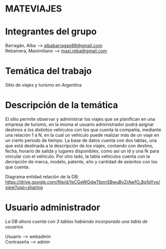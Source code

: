 # MATEVIAJES 

# Integrantes del grupo 
Barragán, Alba -->  albabarragan88@gmail.com  
Rebainera, Maximiliano -->  maxi.reba@gmail.com

# Temática del trabajo
 Sitio de viajes y turismo en Argentina

# Descripción de la temática
 El sitio permite observar y administrar los viajes que se planifican en una empresa de turismo, en la misma el usuario administrador podrá asignar destinos a los distintos vehículos con los que cuenta la compañía, mediante una relación 1 a N, en la cual un vehículo puede realizar más de un viaje en un cierto periodo de tiempo.
 La base de datos cuenta con dos tablas, una que está destinada a la descripción de los viajes, contando con destino, fecha, horario de salida y lugares disponibles, como así un id y una fk para vincular con el vehículo. Por otro lado, la tabla vehículos cuenta con la decripción de marca, modelo, patente, año y cantidad de asientos con los que cuenta.

 Diagrama entidad relación de la DB: https://drive.google.com/file/d/1eCGeWGdwTbnnSBwuByZrAwfO_8q1pYvo/view?usp=sharing

 # Usuario administrador
*La DB ahora cuenta con 3 tablas habiendo incorporado una tabla de usuarios*

 Usuario --> webadmin     
 Contraseña --> admin
